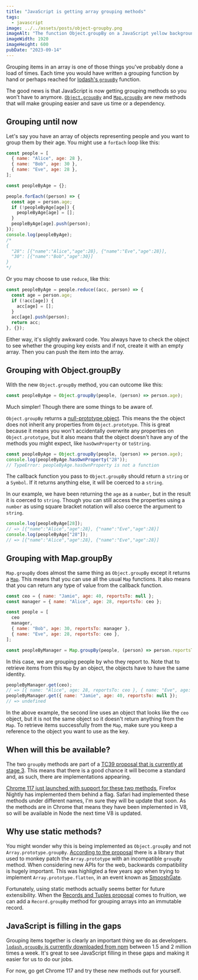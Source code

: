 ```yaml
---
title: "JavaScript is getting array grouping methods"
tags:
  - javascript
image: ../../assets/posts/object-groupby.png
imageAlt: "The function Object.groupBy on a JavaScript yellow background"
imageWidth: 1920
imageHeight: 600
pubDate: "2023-09-14"
---
```


Grouping items in an array is one of those things you've probably done a load of times. Each time you would have written a grouping function by hand or perhaps reached for [lodash's `groupBy`](https://lodash.com/docs/4.17.15#groupBy) function.

The good news is that JavaScript is now getting grouping methods so you won't have to anymore. [`Object.groupBy`](https://developer.mozilla.org/en-US/docs/Web/JavaScript/Reference/Global_Objects/Object/groupBy) and [`Map.groupBy`](https://developer.mozilla.org/en-US/docs/Web/JavaScript/Reference/Global_Objects/Map/groupBy) are new methods that will make grouping easier and save us time or a dependency.

## Grouping until now

Let's say you have an array of objects representing people and you want to group them by their age. You might use a `forEach` loop like this:

```js
const people = [
  { name: "Alice", age: 28 },
  { name: "Bob", age: 30 },
  { name: "Eve", age: 28 },
];

const peopleByAge = {};

people.forEach((person) => {
  const age = person.age;
  if (!peopleByAge[age]) {
    peopleByAge[age] = [];
  }
  peopleByAge[age].push(person);
});
console.log(peopleByAge);
/*
{
  "28": [{"name":"Alice","age":28}, {"name":"Eve","age":28}],
  "30": [{"name":"Bob","age":30}]
}
*/
```

Or you may choose to use `reduce`, like this:

```js
const peopleByAge = people.reduce((acc, person) => {
  const age = person.age;
  if (!acc[age]) {
    acc[age] = [];
  }
  acc[age].push(person);
  return acc;
}, {});
```

Either way, it's slightly awkward code. You always have to check the object to see whether the grouping key exists and if not, create it with an empty array. Then you can push the item into the array.

## Grouping with Object.groupBy

With the new `Object.groupBy` method, you can outcome like this:

```js
const peopleByAge = Object.groupBy(people, (person) => person.age);
```

Much simpler! Though there are some things to be aware of.

`Object.groupBy` returns a [null-prototype object](https://developer.mozilla.org/en-US/docs/Web/JavaScript/Reference/Global_Objects/Object#null-prototype_objects). This means the the object does not inherit any properties from `Object.prototype`. This is great because it means you won't accidentally overwrite any properties on `Object.prototype`, but it also means that the object doesn't have any of the methods you might expect, like `hasOwnProperty` or `toString`.

```js
const peopleByAge = Object.groupBy(people, (person) => person.age);
console.log(peopleByAge.hasOwnProperty("28"));
// TypeError: peopleByAge.hasOwnProperty is not a function
```

The callback function you pass to `Object.groupBy` should return a `string` or a `Symbol`. If it returns anything else, it will be coerced to a `string`.

In our example, we have been returning the `age` as a `number`, but in the result it is coerced to `string`. Though you can still access the properties using a `number` as using square bracket notation will also coerce the argument to `string`.

```js
console.log(peopleByAge[28]);
// => [{"name":"Alice","age":28}, {"name":"Eve","age":28}]
console.log(peopleByAge["28"]);
// => [{"name":"Alice","age":28}, {"name":"Eve","age":28}]
```

## Grouping with Map.groupBy

`Map.groupBy` does almost the same thing as `Object.groupBy` except it returns a [`Map`](https://developer.mozilla.org/en-US/docs/Web/JavaScript/Reference/Global_Objects/Map/Map). This means that you can use all the usual `Map` functions. It also means that you can return any type of value from the callback function.

```js
const ceo = { name: "Jamie", age: 40, reportsTo: null };
const manager = { name: "Alice", age: 28, reportsTo: ceo };

const people = [
  ceo
  manager,
  { name: "Bob", age: 30, reportsTo: manager },
  { name: "Eve", age: 28, reportsTo: ceo },
];

const peopleByManager = Map.groupBy(people, (person) => person.reportsTo);
```

In this case, we are grouping people by who they report to. Note that to retrieve items from this `Map` by an object, the objects have to have the same identity.

```js
peopleByManager.get(ceo);
// => [{ name: "Alice", age: 28, reportsTo: ceo }, { name: "Eve", age: 28, reportsTo: ceo }]
peopleByManager.get({ name: "Jamie", age: 40, reportsTo: null });
// => undefined
```

In the above example, the second line uses an object that looks like the `ceo` object, but it is not the same object so it doesn't return anything from the `Map`. To retrieve items successfully from the `Map`, make sure you keep a reference to the object you want to use as the key.

## When will this be available?

The two `groupBy` methods are part of a [TC39 proposal that is currently at stage 3](https://github.com/tc39/proposal-array-grouping). This means that there is a good chance it will become a standard and, as such, there are implementations appearing.

[Chrome 117 just launched with support for these two methods](https://developer.chrome.com/en/blog/new-in-chrome-117/#array-grouping), Firefox Nightly has implemented them behind a flag. Safari had implemented these methods under different names, I'm sure they will be update that soon. As the methods are in Chrome that means they have been implemented in V8, so will be available in Node the next time V8 is updated.

## Why use static methods?

You might wonder why this is being implemented as `Object.groupBy` and not `Array.prototype.groupBy`. [According to the proposal](https://github.com/tc39/proposal-array-grouping#why-static-methods) there is a library that used to monkey patch the `Array.prototype` with an incompatible `groupBy` method. When considering new APIs for the web, backwards compatibility is hugely important. This was highligted a few years ago when trying to implement `Array.prototype.flatten`, in an event known as [SmooshGate](https://developer.chrome.com/blog/smooshgate/).

Fortunately, using static methods actually seems better for future extensibility. When the [Records and Tuples proposal](https://github.com/tc39/proposal-record-tuple) comes to fruition, we can add a `Record.groupBy` method for grouping arrays into an immutable record.

## JavaScript is filling in the gaps

Grouping items together is clearly an important thing we do as developers. [`lodash.groupBy` is currently downloaded from npm](https://www.npmjs.com/package/lodash.groupby) between 1.5 and 2 million times a week. It's great to see JavaScript filling in these gaps and making it easier for us to do our jobs.

For now, go get Chrome 117 and try these new methods out for yourself.
